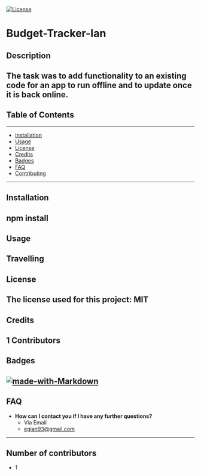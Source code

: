 
  [![License](https://img.shields.io/github/license/DAVFoundation/captain-n3m0.svg?style=flat-square)](https://github.com/DAVFoundation/captain-n3m0/blob/master/LICENSE)

  # Budget-Tracker-Ian
  ## Description 
  The task was to add functionality to an existing code for an app to run offline and to update once it is back online.
  ---
  ## Table of Contents
  ---
  * [Installation](#installation)
  * [Usage](#usage)
  * [License](#license)
  * [Credits](#credits)
  * [Badges](#badges)
  * [FAQ](#faq)
  * [Contributing](#contributing)
  ---
  ## Installation
  npm install
  ---
  ## Usage 
  Travelling
  ---  
  
  ## License
  The license used for this project: MIT
  ---
  ## Credits
  1 Contributors
  ---
  ## Badges
  [![made-with-Markdown](https://img.shields.io/badge/Made%20with-Markdown-1f425f.svg)](http://commonmark.org)
  ---
  ## FAQ
  - **How can I contact you if I have any further questions?**
    - Via Email
    - egian93@gmail.com
  ---
  ## Number of contributors
  - 1
